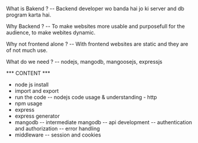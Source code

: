 What is Bakend ?
-- Backend developer wo banda hai jo ki server and db program karta hai.

Why Backend ?
-- To make websites more usable and purposefull for the audience, to make webites dynamic.

Why not frontend alone ?
-- With frontend websites are static and they are of not much use.

What do we need ?
-- nodejs, mangodb, mangoosejs, expressjs



*** CONTENT ***
- node js install
- import and export
- run the code
-- nodejs code usage & understanding - http
- npm usage
- express
- express generator
- mangodb
-- intermediate mangodb
-- api development
-- authentication and authorization
-- error handling
- middleware
-- session and cookies


